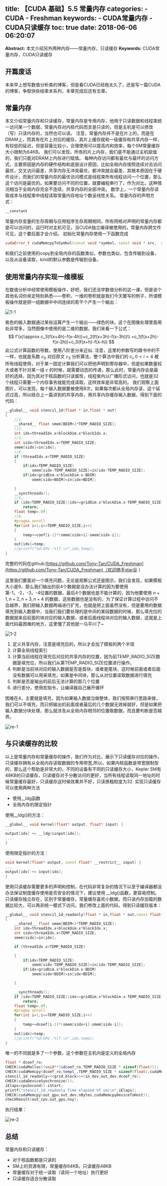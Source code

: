 title: 【CUDA 基础】5.5 常量内存
categories:
    - CUDA
    - Freshman
keywords:
    - CUDA常量内存
    - CUDA只读缓存
toc: true
date: 2018-06-06 06:20:07
---

**Abstract:** 本文介绍另外两种内存——常量内存，只读缓存
**Keywords:** CUDA常量内存，CUDA只读缓存

<!--more-->
## 开篇废话
本来早上想写数值分析类的博客，但是看CUDA已经拖太久了，还是写一篇CUDA的博客，争取快些结束本系列，本章完成后还有五章。
## 常量内存
本文介绍常量内存和只读缓存，常量内存是专用内存，他用于只读数据和线程束统一访问某一个数据，常量内存对内核代码而言是只读的，但是主机是可以修改（写）只读内存的，当然也可以读。
注意，常量内存并不是在片上的，而是在DRAM上，而其有在片上对应的缓存，其片上缓存就和一级缓存和共享内存一样， 有较低的延迟，但是容量比较小，合理使用可以提高内和效率，每个SM常量缓存大小限制为64KB。
我们可以发现，所有的片上内存，我们是不能通过主机赋值的，我们只能对DRAM上内存进行赋值。
每种内存访问都有最优与最坏的访问方式，主要原因是内存的硬件结构和底层设计原因，比如全局内存按照连续对去访问最优，交叉访问最差，共享内存无冲突最优，都冲突就会最差，其根本原因在于硬件设计，而我们的常量内存的最优访问模式是线程束所有线程访问一个位置，那么这个访问是最优的。如果要访问不同的位置，就要编程串行了，作为对比，这种情况相当于全局内存完全不连续，共享内存的全部冲突。
数学上，一个常量内存读取成本与线程束中线程读取常量内存地址个数呈线性关系。
常量内存的声明方式：
```c++
__constant
```
常量内存变量的生存周期与应用程序生存周期相同，所有网格对声明的常量内存都是可以访问的，运行时对主机可见，当CUDA独立编译被使用的，常量内存跨文件可见，这个要后面才会介绍。
初始化常量内存使用一下函数完成
```c++
cudaError_t cudaMemcpyToSymbol(const void *symbol, const void * src,  size_t count, size_t offset, cudaMemcpyKind kind)
```
和我们之前使用的copy到全局内存的函数类似，参数也类似，包含传输到设备，以及从设备读取，kind的默认参数是传输到设备。

## 使用常量内存实现一维模板
在数值分析中经常使用模板操作，好吧，我们还没学数值分析的这一课，但是说个其他名词你肯定特别熟悉——卷积，一维的卷积就是我们今天要写的例子，所谓模板操作就是把一组数据中中间连续的若干个产生一个输出：

![1-1](https://tony4ai-1251394096.cos.ap-hongkong.myqcloud.com/blog_images/CUDA-F-5-5-常量内存/1-1.png)

紫色的输入数据通过某些运算产生一个输出——绿色的块，这个在图像处理里面用处非常多，当然图像中使用的是二维的数据，我们来看一下公式：
$$
f'(x)\approx c_3(f(x+4h)-f(x-4h))+c_2(f(x+3h)-f(x-3h))\\
+c_1(f(x+2h)-f(x-2h))+c_0(f(x+h)-f(x-h))
$$
此公式计算函数的导数，使用八阶差分来近似.
注意，这里的参数写的跟书中的不一样，也就是系数 $c_0$ 对应原文 $c_3$
分析算法，整个算法中我们的 $c_i,0<i<4$ 被所有线程使用，对于某一固定计算我们可以把他声明到寄存器中，但是如果数量较大或者不针对某一组 $c$ 的时候，就需要动态的传递，那么此时，常量内存会是最好的选择，因为其对于核函数的只读属性，线程束内以广播形式访问，也就是32个线程只需要一个内存事务就能完成读取，这样效率是非常高的。
我们观察上面图片，可以发现，每个输入数据要被使用8次，如果每次都从全局内存读，这个延迟过高，所以结合上一篇讲到的共享内存，用共享内存缓存输入数据，得到下面的代码：
```c++
__global__ void stencil_1d(float * in,float * out)
{
    //1.
    __shared__ float smem[BDIM+2*TEMP_RADIO_SIZE];
    //2.
    int idx=threadIdx.x+blockDim.x*blockIdx.x;
    //3.
    int sidx=threadIdx.x+TEMP_RADIO_SIZE;
    smem[sidx]=in[idx];
    //4.
    if (threadIdx.x<TEMP_RADIO_SIZE)
    {
        if(idx>TEMP_RADIO_SIZE)
            smem[sidx-TEMP_RADIO_SIZE]=in[idx-TEMP_RADIO_SIZE];
        if(idx<gridDim.x*blockDim.x-BDIM)
            smem[sidx+BDIM]=in[idx+BDIM];

    }
    __syncthreads();
    //5.
    if (idx<TEMP_RADIO_SIZE||idx>=gridDim.x*blockDim.x-TEMP_RADIO_SIZE)
        return;
    float temp=.0f;
    //6.
    #pragma unroll
    for(int i=1;i<=TEMP_RADIO_SIZE;i++)
    {
        temp+=coef[i-1]*(smem[sidx+i]-smem[sidx-i]);
    }
    out[idx]=temp;
    //printf("%d:GPU :%lf,\n",idx,temp);
}
```
完整的代码在github:[https://github.com/Tony-Tan/CUDA_Freshman](https://github.com/Tony-Tan/CUDA_Freshman)（欢迎随手star😝 ）

这里我们要面对一个填充问题，无论是观察公式还是图示，我们会发现，如果模板大小是9，那么我们输出的前4个数据是没办法计算的因为要使用第-1，-2，-3，-4位置的数据，最后4个数据也是不能计算的，因为他要使用 $n+1,n+2,n+3,n+4$ 的数据，这些数据也是没有的，为了保证计算过程中访问不会越界，我们把输入数据两端进行扩充，也就是把上面虽然没有，但是要用的数据填充到输入数据中，当我们我们要处理的是中间的某段数据的时候，那么填充位的数据就来自前面的块对应的输入数据，或者后面线程块对应的输入数据，这就是上面代码最困难的地方，这里懂了其他就一马平川了~


![1-2](https://tony4ai-1251394096.cos.ap-hongkong.myqcloud.com/blog_images/CUDA-F-5-5-常量内存/1-2.png)

1. 定义共享内存，注意是填充后的，所以才会加了模板的两个半径
2. 计算全局线程索引
3. 计算当前线程在填充后对应的共享内存的位置，因为前TEMP_RADIO_SIZE数据是填充位，所以我们从第TEMP_RADIO_SIZE位置进行操作。
4. 判断是当前块对应的输入数据是否是首块，或者是尾块，这时候前面或者后面没有数据可以用来填充，如果是中间块，那么从对位置读取数据进行填充
5. 判断是否是输出的前后无法计算的那几个位置
6. 进行差分，使用宏指令，让编译器自己展开循环

困难在4，主要就是填充，因为如果输入数据当做整体，我们按照串行思路来做，我们可以不填充，而只把输出的前面或者最后的几个数据无效掉就好，但是如果把输入数据分块处理，那么就涉及从全局内存相邻的位置取数据，而且要判断是否越界。

![re-1](https://tony4ai-1251394096.cos.ap-hongkong.myqcloud.com/blog_images/CUDA-F-5-5-常量内存/re-1.png)

## 与只读缓存的比较
以上是常量内存和常量缓存的操作，我们作为对比，展示下只读缓存对应的操作，只读缓存拥有从全局内存读取数据的专用带宽,所以，如果内核函数是带宽限制型的，那么这个帮助是非常大的，不同的设备有不同的只读缓存大小，Kepler SM有48KB的只读缓存，只读缓存对于分散访问的更好，当所有线程读取同一地址的时候常量缓存最好，只读缓存这时候效果并不好，只读换粗粒度为32.
实现只读缓存可以使用两种方法
- 使用__ldg函数
- 全局内存的限定指针

使用__ldg()的方法：
```c++
__global__ void kernel(float* output, float* input) {
...
output[idx] += __ldg(&input[idx]);
...
}
```

使用限定指针的方法：
```c++
void kernel(float* output, const float* __restrict__ input) {
...
output[idx] += input[idx];
}
```
使用只读缓存需要更多的声明和控制，在代码非常复杂的情况下以至于编译器都没办法保证制度缓存使用是否安全的情况下，建议使用 __ldg()函数，更容易控制。
只读缓存独立存在，区别于常量缓存，常量缓存喜欢小数据，而只读内存加载的数据比较大，可以再非统一模式下访问，我们修改上面的代码，得到只读缓存版本：

```c++
__global__ void stencil_1d_readonly(float * in,float * out,const float* __restrict__ dcoef)
{
    __shared__ float smem[BDIM+2*TEMP_RADIO_SIZE];
    int idx=threadIdx.x+blockDim.x*blockIdx.x;
    int sidx=threadIdx.x+TEMP_RADIO_SIZE;
    smem[sidx]=in[idx];

    if (threadIdx.x<TEMP_RADIO_SIZE)

    {
        if(idx>TEMP_RADIO_SIZE)
            smem[sidx-TEMP_RADIO_SIZE]=in[idx-TEMP_RADIO_SIZE];
        if(idx<gridDim.x*blockDim.x-BDIM)
            smem[sidx+BDIM]=in[idx+BDIM];

    }

    __syncthreads();
    if (idx<TEMP_RADIO_SIZE||idx>=gridDim.x*blockDim.x-TEMP_RADIO_SIZE)
        return;
    float temp=.0f;
    #pragma unroll
    for(int i=1;i<=TEMP_RADIO_SIZE;i++)
    {
        temp+=dcoef[i-1]*(smem[sidx+i]-smem[sidx-i]);
    }
    out[idx]=temp;
    //printf("%d:GPU :%lf,\n",idx,temp);
}
```
唯一的不同就是多了一个参数，这个参数在主机内是定义的全局内存
```c++
float * dcoef_ro;
CHECK(cudaMalloc((void**)&dcoef_ro,TEMP_RADIO_SIZE * sizeof(float)));
CHECK(cudaMemcpy(dcoef_ro,templ_,TEMP_RADIO_SIZE * sizeof(float),cudaMemcpyHostToDevice));
stencil_1d_readonly<<<grid,block>>>(in_dev,out_dev,dcoef_ro);
CHECK(cudaDeviceSynchronize());
iElaps=cpuSecond()-iStart;
printf("stencil_1d_readonly Time elapsed %f sec\n",iElaps);
CHECK(cudaMemcpy(out_gpu,out_dev,nBytes,cudaMemcpyDeviceToHost));
checkResult(out_cpu,out_gpu,nxy);
```
执行结果：

![re-2](https://tony4ai-1251394096.cos.ap-hongkong.myqcloud.com/blog_images/CUDA-F-5-5-常量内存/re-2.png)


## 总结
常量内存和只读缓存：
- 对于核函数都是只读的
- SM上的资源有限，常量缓存64KB，只读缓存48KB
- 常量缓存对于统一读取（读同一个地址）执行更好
- 只读缓存适合分散读取
